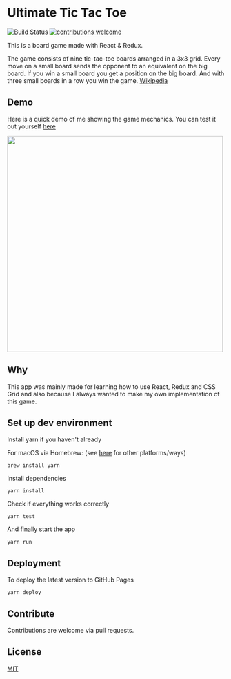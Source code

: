 # Ultimate Tic Tac Toe

[![Build Status](https://travis-ci.org/maracuja-juice/ultimate-tic-tac-react.svg?branch=master)](https://travis-ci.org/maracuja-juice/ultimate-tic-tac-react)
[![contributions welcome](https://img.shields.io/badge/contributions-welcome-brightgreen.svg?style=flat)](https://github.com/dwyl/esta/issues)

This is a board game made with React & Redux. 

The game consists of nine tic-tac-toe boards arranged in a 3x3 grid. Every move on a small board sends the opponent to an equivalent on the big board. If you win a small board you get a position on the big board. And with three small boards in a row you win the game. [Wikipedia](https://en.m.wikipedia.org/wiki/Ultimate_tic-tac-toe)

## Demo

Here is a quick demo of me showing the game mechanics.
You can test it out yourself [here](https://maracuja-juice.github.io/ultimate-tic-tac-react/)

<img src="https://user-images.githubusercontent.com/16801528/36617426-af1bc562-18e7-11e8-8572-4212bb8688d2.gif" width="500">

## Why

This app was mainly made for learning how to use React, Redux and CSS Grid and also because I always wanted to make my own implementation of this game.

## Set up dev environment

Install yarn if you haven't already

For macOS via Homebrew: (see [here](https://yarnpkg.com/en/docs/install) for other platforms/ways)
```
brew install yarn
```

Install dependencies
```
yarn install
```

Check if everything works correctly 
```
yarn test
```

And finally start the app
```
yarn run
```

## Deployment

To deploy the latest version to GitHub Pages

```
yarn deploy
```

## Contribute

Contributions are welcome via pull requests.

## License
[MIT](https://tldrlegal.com/license/mit-license)
